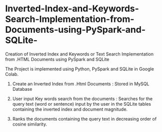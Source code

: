 # Inverted-Index-and-Keywords-Search-Implementation-from-Documents-using-PySpark-and-SQLite-
Creation of Inverted Index and Keywords or Text Search Implementation from .HTML Documents using PySpark and SQLite 

The Project is implemented using Python, PySpark and SQLite in Google Colab. 

1. Create an Inverted Index from .Html Documents : Stored in MySQL Database
2. User input Key words search from the documents :
Searches for the query text (word or sentence) input by the user in the SQLite tables containing the inverted index and document magnitude. 

3. Ranks the documents containing the query text in decreasing order of cosine similarity. 
